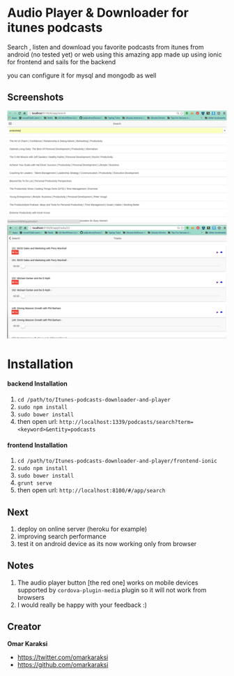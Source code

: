 # Audio Player & Downloader for itunes podcasts

Search , listen and download you favorite podcasts from itunes from android (no tested yet) or web using this amazing app made up using ionic for frontend and sails for the backend

you can configure it for mysql  and  mongodb as well

## Screenshots
![Alt text](podcasts-search-results.png?raw=true "Podcasts Search tab")
![Alt text](tracks-player.png?raw=true "Tracks Download/play tab")

# Installation
  
  #### backend Installation
  1. `cd /path/to/Itunes-podcasts-downloader-and-player`
  2. `sudo npm install`
  3. `sudo bower install`
  4.  then open url: `http://localhost:1339/podcasts/search?term=<keyword>&entity=podcasts`

  #### frontend Installation
  1. `cd /path/to/Itunes-podcasts-downloader-and-player/frontend-ionic`
  2. `sudo npm install`
  3. `sudo bower install`
  4. `grunt serve`
  5. then open url: `http://localhost:8100/#/app/search`

## Next
  1. deploy on online server (heroku for example)
  2. improving search performance  
  3. test it on android device as its now working only from browser

## Notes
  1. The audio player button [the red one] works on mobile devices supported by `cordova-plugin-media` plugin so it will not work from browsers
  2. I would really be happy with your feedback :)


  ## Creator

  **Omar Karaksi**

  * <https://twitter.com/omarkaraksi>
  * <https://github.com/omarkaraksi>
